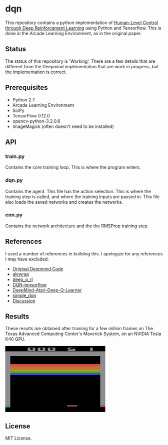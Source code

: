 # dqn
This repository contains a python implementation of [Human-Level Control through Deep Reinforcement Learning](http://home.uchicago.edu/~arij/journalclub/papers/2015_Mnih_et_al.pdf) using Python and Tensorflow. This is done in the Arcade Learning Environment, as in the original paper.

## Status
The status of this repository is 'Working'. There are a few details that are different from the Deepmind implementation that are work in progress, but the implementation is correct.

## Prerequisites

- Python 2.7
- Arcade Learning Environment
- SciPy
- TensorFlow 0.12.0
- opencv-python-3.2.0.6
- ImageMagick (often doesn't need to be installed)

## API
### train.py
Contains the core training loop. This is where the program enters.
### dqn.py
Contains the agent. This file has the action selection. This is where the training step is called, and where the training inputs are passed in. This file also loads the saved networks and creates the networks.
### cnn.py
Contains the network architecture and the the RMSProp training step.

## References
I used a number of references in building this. I apologize for any references I may have excluded.
- [Original Deepmind Code](https://sites.google.com/a/deepmind.com/dqn/)
- [alewrap](https://github.com/deepmind/alewrap)
- [deep_q_rl](https://github.com/spragunr/deep_q_rl)
- [DQN-tensorflow](https://github.com/devsisters/DQN-tensorflow)
- [DeepMind-Atari-Deep-Q-Learner](https://github.com/kuz/DeepMind-Atari-Deep-Q-Learner)
- [simple_dqn](https://github.com/tambetm/simple_dqn)
- [Discussion](https://github.com/dennybritz/reinforcement-learning/issues/30)

## Results
These results are obtained after training for a few million frames on The Texas Advanced Computing Center's Maverick System, on an NVIDIA Tesla K40 GPU.

![breakout](gifs/breakout.gif)

## License

MIT License.
